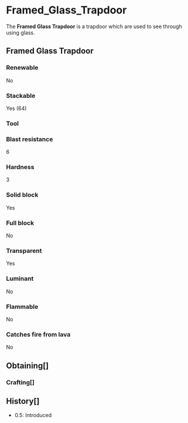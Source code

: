 # Framed_Glass_Trapdoor

The **Framed Glass Trapdoor** is a trapdoor which are used to see through using glass.

## Framed Glass Trapdoor

### Renewable

No

### Stackable

Yes (64)

### Tool

### Blast resistance

6

### Hardness

3

### Solid block

Yes

### Full block

No

### Transparent

Yes

### Luminant

No

### Flammable

No

### Catches fire from lava

No

## Obtaining[]

### Crafting[]

## History[]

- 0.5: Introduced